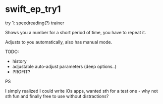 # swift_ep_try1

try 1: speedreading(?) trainer

Shows you a number for a short period of time, you have to repeat it.

Adjusts to you automatically, also has manual mode.

TODO:
- history
- adjustable auto-adjust parameters (deep options..)
- ~~PROFIT?~~



PS

I simply realized I could write iOs apps, wanted sth for a test one - why not sth fun and finally free to use without distractions?
